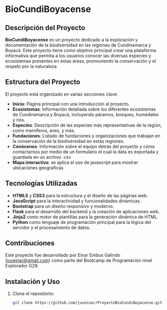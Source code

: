 # BioCundiBoyacense

## Descripción del Proyecto
**BioCundiBoyacense** es un proyecto dedicado a la exploración y documentación de la biodiversidad en las regiones de Cundinamarca y Boyacá. Este proyecto tiene como objetivo principal crear una plataforma informativa que permita a los usuarios conocer las diversas especies y ecosistemas presentes en estas áreas, promoviendo la conservación y el respeto por la naturaleza.

## Estructura del Proyecto
El proyecto está organizado en varias secciones clave:
- **Inicio**: Página principal con una introducción al proyecto.
- **Ecosistemas**: Información detallada sobre los diferentes ecosistemas de Cundinamarca y Boyacá, incluyendo páramos, bosques, humedales y ríos.
- **Especies**: Descripción de las especies más representativas de la región, como mamíferos, aves, y más.
- **Fundaciones**: Listado de fundaciones y organizaciones que trabajan en la conservación de la biodiversidad en estas regiones.
- **Conócenos**: Información sobre el equipo detrás del proyecto y cómo contactarnos por medio de un formulario el cual la data es exportada y guardada en un archivo .csv
- **Mapa interactivo**: se aplica el uso de javascript para mostrar ubicaciones geograficas

## Tecnologías Utilizadas
- **HTML5** y **CSS3** para la estructura y el diseño de las páginas web.
- **JavaScript** para la interactividad y funcionalidades dinámicas.
- **Bootstrap** para un diseño responsivo y moderno.
- **Flask** para el desarrollo del backend y la creación de aplicaciones web.
- **Jinja2** como motor de plantillas para la generación dinámica de HTML.
- **Python** como lenguaje de programación principal para la lógica del servidor y el procesamiento de datos.

## Contribuciones
Este proyecto fue desarrollado por Einar Embus Galindo (juveinar@gmail.com) como parte del Bootcamp de Programación nivel Explorador G29.


## Instalación y Uso
1. Clona el repositorio:
   ```bash
   git clone https://github.com/juveinar/ProyectoBioCundiBoyacense.git
